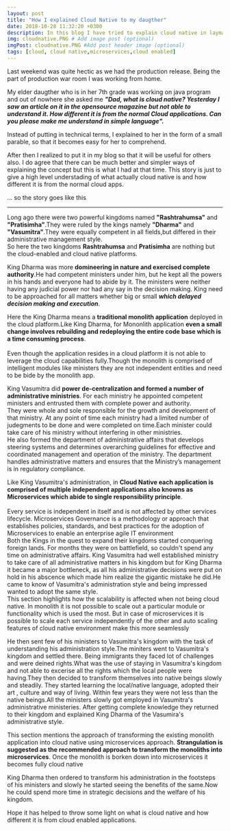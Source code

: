 ```yaml
---
layout: post
title: "How I explained Cloud Native to my daugther"
date: 2018-10-28 11:32:20 +0300
description: In this blog I have tried to explain cloud native in layman's terms with the help of a small parable. # Add post description (optional)
img: cloudnative.PNG # Add image post (optional)
imgPost: cloudnative.PNG #Add post header image (optional)
tags: [cloud, cloud native,microservices,cloud enabled]
---
```

Last weekend was quite hectic as we had the production release. Being the part of production war room I was working from home.
<p>
My elder daugther who is in her 7th grade was working on java program and out of nowhere she asked me
<b><i>"Dad, what is cloud native? Yesterday I saw an article on it in the opensource magazine but not able to understand it. How different it is from the normal Cloud applications. Can you please make me understand in simple language".</i></b>
</p>

Instead of putting in technical terms, I explained to her in the form of a small parable, so that it becomes easy for her to comprehend.

After then I realized to put it in my blog so that it will be useful for others also. I do agree that there can be much better and simpler ways of explaining the concept but this is what I had at that time. This story is just to give a high level understading of what actually cloud native is and how different it is from the normal cloud apps.

... so the story goes like this
<hr>
Long ago there were two powerful kingdoms named <b>"Rashtrahumsa"</b> and <b>"Pratisimha"</b>.They were ruled by the kings namely <b>"Dharma"</b> and <b>"Vasumitra"</b>.They were equally competent in all fields,but differed in their administrative management style.

<div class="alert alert-info" role="alert">
So here the two kingdoms <b>Rashtrahumsa</b> and <b>Pratisimha</b> are nothing but the cloud-enabled and cloud native platforms.
</div>

King Dharma was more <b>domineering in nature and exercised complete authority</b>.He had competent ministers under him, but he kept all the powers in his hands and everyone had to abide by it. The ministers were neither having any judicial power nor had any say in the decision making. King need to be approached for all matters whether big or small <b><i>which delayed decision making and execution</i></b>.

<div class="alert alert-info" role="alert">
Here the King Dharma means a <b>traditional monolith application</b> deployed in the cloud platform.Like King Dharma, for Mononlith application <b>even a small change involves rebuilding and redeploying the entire code base which is a time consuming process</b>.<br><br>Even though the application resides in a cloud platform it is not able to leverage the cloud capabilities fully.Though the monolith is comprised of intelligent modules like ministers they are not independent entities and need to be bide by the monolith app.
</div>

King Vasumitra did <b>power de-centralization and formed a number of administrative ministries</b>. For each ministry he appointed competent ministers  and entrusted them with complete power and authority.<br>They were whole and sole responsible for the growth and development of that ministry.
At any point of time each ministry had a limited number of judegments to be done and were completed on time.Each minister could take care of his ministry without interfering in other ministries.<br>
He also formed the department of administrative affairs that develops steering systems and determines overarching guidelines for effective and coordinated management and operation of the ministry. The department handles administrative matters and ensures that the Ministry’s management is in regulatory compliance.
<div class="alert alert-info" role="alert">
Like King Vasumitra's administration, in <b>Cloud Native each application is comprised of multiple independent applications also knowns as Microservices which abide to single responsibility principle</b>. <br><br>Every service is independent in itself and is not affected by other services lifecycle. Microservices Governance is a methodology or approach that establishes policies, standards, and best practices for the adoption of Microservices to enable an enterprise agile IT environment
</div>
Both the Kings in the quest to expand their kingdoms started conquering foreign lands. For months they were on battlefield, so couldn't spend any time on administrative affairs. King Vasumitra had well established ministry to take care of all administrative matters in his kingdom but for King Dharma it became a major bottleneck, as all his administrative decisions were put on hold in his abscence which made him realize the gigantic mistake he did.He came to know of Vasumitra's administration style and being impressed wanted to adopt the same style.
<div class="alert alert-info" role="alert">
 This section highlights how the scalability is affected when not being cloud native. In monolith it is not possible to scale out a particular module or functionality which is used the most. But in case of microservices it is possible to scale each service independently of the other and auto scaling features of cloud native environment make this more seamlessly
</div>

He then sent few of his ministers to Vasumitra's kingdom with the task of understanding his administration style.The miniters went to Vasumitra's kingdom and settled there. Being immigrants they faced lot of challenges and were deined rights.What was the use of staying in Vasumitra's kingdom and not able to excerise all the rights which the local people were having.They then decided to transform themselves into native beings slowly and steadily. They started learning the local/native language, adopted their art , culture and way of living. Within few years they were not less than the native beings.All the ministers slowly got employed in Vasumitra's administrative ministeries. After getting complete knowledge they returned to their kingdom and explained King Dharma of the Vasumira's administrative style.

<div class="alert alert-info" role="alert">
 This section mentions the approach of transforming the existing monolith application into cloud native using microservices approach. <b>Strangulation is suggested as the recommended approach to transform the monoliths into microservices</b>. Once the monolith is borken down into microservices it becomes fully cloud native
</div>

King Dharma then ordered to transform his administration in the footsteps of his ministers and slowly he started seeing the benefits of the same.Now he could spend more time in strategic decisions and the welfare of his kingdom.

Hope it has helped to throw some light on what is cloud native and how different it is from cloud enabled applications. 
